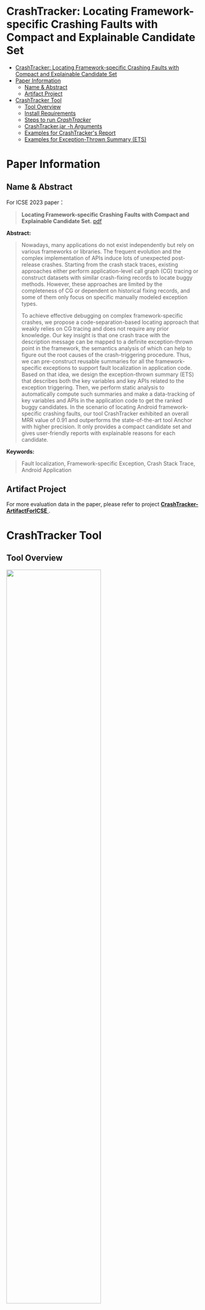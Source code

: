 # CrashTracker: Locating Framework-specific Crashing Faults with Compact and Explainable Candidate Set

- [CrashTracker: Locating Framework-specific Crashing Faults with Compact and Explainable Candidate Set](#crashtracker-locating-framework-specific-crashing-faults-with-compact-and-explainable-candidate-set)
- [Paper Information](#paper-information)
  - [Name \& Abstract](#name--abstract)
  - [Artifact Project](#artifact-project)
- [CrashTracker Tool](#crashtracker-tool)
  - [Tool Overview](#tool-overview)
  - [Install Requirements](#install-requirements)
  - [Steps to run *CrashTracker*](#steps-to-run-crashtracker)
  - [CrashTracker.jar -h Arguments](#crashtrackerjar--h-arguments)
  - [Examples for CrashTracker's Report](#examples-for-crashtrackers-report)
  - [Examples for Exception-Thrown Summary (ETS)](#examples-for-exception-thrown-summary-ets)

# Paper Information

## Name & Abstract 

For ICSE 2023 paper：

> **Locating Framework-specific Crashing Faults with Compact and Explainable Candidate Set.**  [pdf](paper.pdf)

**Abstract:**

> Nowadays, many applications do not exist independently but rely on various frameworks or libraries. The frequent evolution and the complex implementation of APIs induce lots of unexpected post-release crashes. Starting from the crash stack traces, existing approaches either perform application-level call graph (CG) tracing or construct datasets with similar crash-fixing records to locate buggy methods. However, these approaches are limited by the completeness of CG or dependent on historical fixing records, and some of them only focus on specific manually modeled exception types. 
> 
> To achieve effective debugging on complex framework-specific crashes, we propose a code-separation-based locating approach that weakly relies on CG tracing and does not require any prior knowledge. Our key insight is that one crash trace with the description message can be mapped to a definite exception-thrown point in the framework, the semantics analysis of which can help to figure out the root causes of the crash-triggering procedure. Thus, we can pre-construct reusable summaries for all the framework-specific exceptions to support fault localization in application code. Based on that idea, we design the exception-thrown summary (ETS) that describes both the key variables and key APIs related to the exception triggering.  Then, we perform static analysis to automatically compute such summaries and make a data-tracking of key variables and APIs in the application code to get the ranked buggy candidates. In the scenario of locating Android framework-specific crashing faults, our tool CrashTracker exhibited an overall MRR value of 0.91 and outperforms the state-of-the-art tool Anchor with higher precision. It only provides a compact candidate set and gives user-friendly reports with explainable reasons for each candidate.

**Keywords:**

> Fault localization, Framework-specific Exception, Crash Stack Trace, Android Application

## Artifact Project
For more evaluation data in the paper, please refer to project [**CrashTracker-ArtifactForICSE** ](https://github.com/hanada31/CrashTracker-ArtifactForICSE).

# CrashTracker Tool 

## Tool Overview
<p align="left">
<img src="Figures/LoFDroid-overview.png" width="70%">
</p>

## Install Requirements

1. Python 3.8
2. Java 1.8
3. maven 3.6
4. Linux OS  (by default)
5. When using Windows, the separator should be changed from / to  \\ for part of commands.  Also, please use the Windows PowerShell to execute commands.

## Steps to run *CrashTracker* 

*Note: Only **English** characters are allowed in the path.*

The default usage is to perform **Android** framework-specific  fault localization using CrashTracker.jar. 

First，

```
# Initialize soot-dev submodule
git submodule update --init soot-dev

# Use -DskipTests to skip tests of soot (make build faster)
mvn -f pom.xml clean package -DskipTests

# Copy jar to root directory
cp target/CrashTracker-jar-with-dependencies.jar CrashTracker.jar

# unzip all the android*.zip files in Files/ folder first. 
# Choice 1: use unzip_files script
./unzip_files.sh

# Choice 2: unzip files manually
unzip Files/android2.3.zip -d Files/android2.3/
unzip Files/android4.4.zip -d Files/android4.4/
unzip Files/android5.0.zip -d Files/android5.0/
unzip Files/android6.0.zip -d Files/android6.0/
unzip Files/android7.0.zip -d Files/android7.0/
unzip Files/android8.0.zip -d Files/android8.0/
unzip Files/android9.0.zip -d Files/android9.0/
unzip Files/android10.0.zip -d Files/android10.0/
unzip Files/android11.0.zip -d Files/android11.0/
unzip Files/android12.0.zip -d Files/android12.0/

# If unzip failed on windows, use other commands or unzip them manually.
```

Then, You have two choices:

 **Choice 1:** build and run *CrashTracker* to analyze single apk with java command:

```
# Run the tool
## for apk files (When using Windows, the separator should be changed from / to \)
java -jar CrashTracker.jar  -path M_application -name cgeo.geocaching-4450.apk -androidJar platforms  -crashInput Files/crashInfo.json  -exceptionInput Files -client ApkCrashAnalysisClient -time 30  -outputDir results/output

## for java libraries based on android framework files (When using Windows, the separator should be changed from / to \)
java -jar CrashTracker.jar  -path M_application -name facebook-android-sdk-905.jar -androidJar platforms  -crashInput Files/crashInfo.json  -exceptionInput Files -client JarCrashAnalysisClient -time 30  -outputDir results/output

you can config the -path, -name, -androidJar and -outputDir.
```

**Choice 2:**  build and run *CrashTracker* to analyze a set of apks under given folder with Python script:

```
Run the .py file. (use python or python3 according to your configration)

# for apk files
python scripts/runCrashTracker-Apk.py  [apkPath] [resultPath] [target framework version] [strategy name]
e.g., python scripts/runCrashTracker-Apk.py  M_application results "no" "no"

# for java libraries based on android framework files
python scripts/runCrashTracker-Jar.py  [apkPath] [resultPath] [target framework version] [strategy name]
e.g., python scripts/runCrashTracker-Jar.py  M_application results "no" "no"

- [target framework version]: E.g., "2.3", "4.4", "6.0", "7.0", "8.0", "9.0", "10.0", "11.0", "12.0" or "no". Pick "no" if the crash triggering framework version is unknown.

- [strategy name]:  "NoCallFilter", "NoSourceType", "ExtendCGOnly",  "NoKeyAPI", "NoParaChain, "NoAppDataTrace", "NOParaChainANDDataTrace"or "no". Pick "no" to use the best/default strategy.
```

**(Optional)**

If you want to localize other versions of Android framework using CrashTracker.jar.

Extracting exception-thrown summary (ETS) for that framework is required before the localization!

```
# Use the following commands to analyze your framework files.
python scripts/runCrashTracker-framework.py [framework code path] [framework code folder name] [version] [outputDir]  

For example, if the sturcture of your files is as follows:
+-- CrashTrackerTool
|   +-- framework
|   |   +-- android5.0
|   |   |   +-- a list of .class files extracted from android.jar files (do not use the android.jar file in the Android SDK, as they
                have empty implementation. Instead, extract android.jar files from your android phone or an emulator with the target
                version. Also, you can download from  https://github.com/hanada31/AndroidFrameworkImpl and unzip files)

run: 
    python scripts/runCrashTracker-framework.py  M_framework android2.3 2.3 ETSResults
```

## CrashTracker.jar -h Arguments

```
java -jar CrashTracker.jar -h

usage: java -jar CrashTracker.jar [options] [-path] [-name] [-androidJar] [-outputDir] [-crashInput] [-exceptionInput] [-client]
 -h                        -h: Show the help information.
 -client <arg>             -client 
                               ExceptionInfoClient: Extract exception information from Android framework.
                               CrashAnalysisClient: Analysis the crash information for an apk.
                               JarCrashAnalysisClient: Analysis the crash information for an third party SDK.
                               CallGraphClient: Output call graph files.
                               ManifestClient: Output manifest.xml file.
                               IROutputClient: Output soot IR files.
 -name <arg>               -name: Set the name of the apk under analysis.
 -path <arg>               -path: Set the path to the apk under analysis.
 -crashPath <arg>          -crashInput: crash information file.
 -exceptionInput <arg>     -exceptionPath: exception file folder.
 -androidJar <arg>         -androidJar: Set the path of android.jar.
 -frameworkVersion <arg>   -frameworkVersion: The version of framework under analysis
 -strategy <arg>           -strategy: effectiveness of strategy "NoCallFilter", "NoSourceType", "ExtendCGOnly",  "NoKeyAPI", "NoParaChain, "NoAppDataTrace", "NOParaChainANDDataTrace"or "no"
 -time <arg>               -time [default:90]: Set the max running time (min).
 -outputDir <arg>          -outputDir: Set the output folder of the apk.

```

## Examples for CrashTracker's Report 

In folder results/output

- *Six types of reasons provided by CrashTracker.*

  - **a)**  **Key_API_Related**: Caller of *keyAPI*;
  - **b)**  **Key_Variable_Related_1**: Influences the value of *keyVar* by modifying the value of the passed parameters;
  - **c)**  **Key_Variable_Related_2**: Influences the value of *keyVar* by modifying the value of related object fields;
  - **d)**  **Executed_Method_1**: Not influence the *keyVar* but in crash trace; 
  - **e)**  **Executed_Method_2**: Not in the crash stack but has been executed;
  - **f)**   **Not_Override_Method**: Forgets to override the *Signaler* method.

- *The simplified report by CrashTracker for com.travelzoo.android.apk.*

  - As we can see, there is one reason for this buggy candidate. The crash is triggered when a framework API that throws an exception without any condition is invoked, and the override is required.

  ![com.travelzoo.android](Figures/com.travelzoo.android.png)

- *The simplified report by CrashTracker for com.nextgis.mobile.apk.*

  - As we can see, there are two types of reasons, explaining how the exception is triggered in both the application level (which influences the data passed to crashAPI) and framework level (which influences the exception-triggering condition in signaler).

  ![com.nextgis.mobile](Figures/com.nextgis.mobile.png)

## Examples for Exception-Thrown Summary (ETS)

In folder Files

![ETS](Figures/ETS.png)

